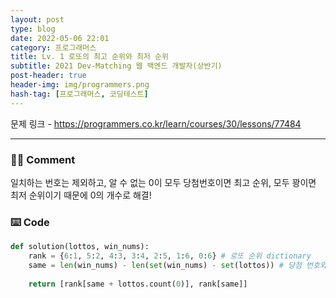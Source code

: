 ```yaml
---
layout: post
type: blog
date: 2022-05-06 22:01
category: 프로그래머스
title: Lv. 1 로또의 최고 순위와 최저 순위
subtitle: 2021 Dev-Matching 웹 백엔드 개발자(상반기)
post-header: true
header-img: img/programmers.png
hash-tag: [프로그래머스, 코딩테스트]
---
```

문제 링크 - https://programmers.co.kr/learn/courses/30/lessons/77484

---

### ✍🏻 Comment
일치하는 번호는 제외하고, 알 수 없는 0이 모두 당첨번호이면 최고 순위, 모두 꽝이면 최저 순위이기 때문에 0의 개수로 해결!

### ⌨️ Code
```python
def solution(lottos, win_nums):
    rank = {6:1, 5:2, 4:3, 3:4, 2:5, 1:6, 0:6} # 로또 순위 dictionary
    same = len(win_nums) - len(set(win_nums) - set(lottos)) # 당첨 번호와 같은 번호의 개수
    
    return [rank[same + lottos.count(0)], rank[same]]
```